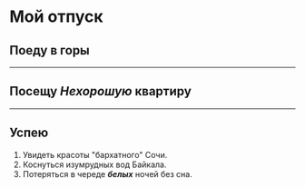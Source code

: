 # Мой отпуск

## Поеду в горы

---
## Посещу **_Нехорошую_ квартиру**

---
## Успею 
1. Увидеть красоты "бархатного" Сочи.
2. Коснуться изумрудных вод Байкала.
3. Потеряться в череде **_белых_** ночей без сна.